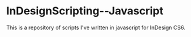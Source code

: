 # InDesignScripting--Javascript

This is a repository of scripts I've written in javascript for InDesign CS6.
